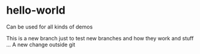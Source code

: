 # hello-world
Can be used for all kinds of demos

This is a new branch just to test new branches and how they work and stuff ...
 A new change outside git